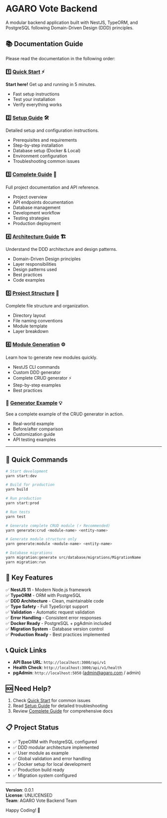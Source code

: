 # AGARO Vote Backend

A modular backend application built with NestJS, TypeORM, and PostgreSQL following Domain-Driven Design (DDD) principles.

## 📚 Documentation Guide

Please read the documentation in the following order:

### **1️⃣ [Quick Start](./01-QUICKSTART.md)** ⚡
**Start here!** Get up and running in 5 minutes.
- Fast setup instructions
- Test your installation
- Verify everything works

### **2️⃣ [Setup Guide](./02-SETUP.md)** 🛠️
Detailed setup and configuration instructions.
- Prerequisites and requirements
- Step-by-step installation
- Database setup (Docker & Local)
- Environment configuration
- Troubleshooting common issues

### **3️⃣ [Complete Guide](./03-README.md)** 📖
Full project documentation and API reference.
- Project overview
- API endpoints documentation
- Database management
- Development workflow
- Testing strategies
- Production deployment

### **4️⃣ [Architecture Guide](./04-ARCHITECTURE.md)** 🏗️
Understand the DDD architecture and design patterns.
- Domain-Driven Design principles
- Layer responsibilities
- Design patterns used
- Best practices
- Code examples

### **5️⃣ [Project Structure](./05-PROJECT-STRUCTURE.md)** 📂
Complete file structure and organization.
- Directory layout
- File naming conventions
- Module template
- Layer breakdown

### **6️⃣ [Module Generation](./06-MODULE-GENERATION.md)** ⚙️
Learn how to generate new modules quickly.
- NestJS CLI commands
- Custom DDD generator
- Complete CRUD generator ⚡
- Step-by-step examples
- Best practices

### **📖 [Generator Example](./GENERATOR-EXAMPLE.md)** 💡
See a complete example of the CRUD generator in action.
- Real-world example
- Before/after comparison
- Customization guide
- API testing examples

---

## 🚀 Quick Commands

```bash
# Start development
yarn start:dev

# Build for production
yarn build

# Run production
yarn start:prod

# Run tests
yarn test

# Generate complete CRUD module (⚡ Recommended)
yarn generate:crud <module-name> <entity-name>

# Generate module structure only
yarn generate:module <module-name> <entity-name>

# Database migrations
yarn migration:generate src/database/migrations/MigrationName
yarn migration:run
```

## 🎯 Key Features

✅ **NestJS 11** - Modern Node.js framework  
✅ **TypeORM** - ORM with PostgreSQL  
✅ **DDD Architecture** - Clean, maintainable code  
✅ **Type Safety** - Full TypeScript support  
✅ **Validation** - Automatic request validation  
✅ **Error Handling** - Consistent error responses  
✅ **Docker Ready** - PostgreSQL + pgAdmin included  
✅ **Migration System** - Database version control  
✅ **Production Ready** - Best practices implemented  

## 📞 Quick Links

- **API Base URL**: `http://localhost:3000/api/v1`
- **Health Check**: `http://localhost:3000/api/v1/health`
- **pgAdmin**: `http://localhost:5050` (admin@agaro.com / admin)

## 🆘 Need Help?

1. Check [Quick Start](./01-QUICKSTART.md) for common issues
2. Read [Setup Guide](./02-SETUP.md) for detailed troubleshooting
3. Review [Complete Guide](./03-README.md) for comprehensive docs

## 📋 Project Status

- ✅ TypeORM with PostgreSQL configured
- ✅ DDD modular architecture implemented
- ✅ User module as example
- ✅ Global validation and error handling
- ✅ Docker setup for local development
- ✅ Production build ready
- ✅ Migration system configured

---

**Version**: 0.0.1  
**License**: UNLICENSED  
**Team**: AGARO Vote Backend Team

Happy Coding! 🚀

